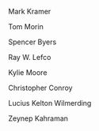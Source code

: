 Mark Kramer

Tom Morin

Spencer Byers

Ray W. Lefco

Kylie Moore

Christopher Conroy

Lucius Kelton Wilmerding

Zeynep Kahraman
